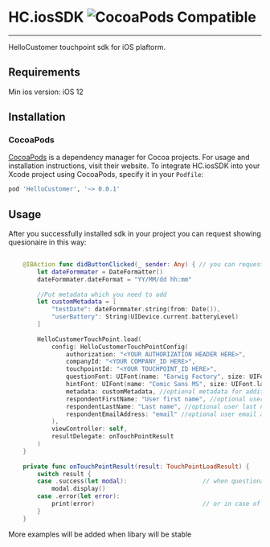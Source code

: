 # HC.iosSDK ![CocoaPods Compatible](https://img.shields.io/cocoapods/v/HelloCustomer?color=gre)
---

HelloCustomer touchpoint sdk for iOS plaftorm. 

## Requirements

Min ios version: iOS 12

## Installation

### CocoaPods

[CocoaPods](https://cocoapods.org) is a dependency manager for Cocoa projects. For usage and installation instructions, visit their website. To integrate HC.iosSDK into your Xcode project using CocoaPods, specify it in your `Podfile`:

```ruby
pod 'HelloCustomer', '~> 0.0.1'
```

## Usage

After you successfully installed sdk in your project you can request showing quesionaire in this way:
```swift
        
    @IBAction func didButtonClicked(_ sender: Any) { // you can request loading questionaire data in any place eg. #viewDidLoad() and show when you want
        let dateFormmater = DateFormatter()
        dateFormmater.dateFormat = "YY/MM/dd hh:mm"
        
        //Put metadata which you need to add
        let customMetadata = [
            "testDate": dateFormmater.string(from: Date()),
            "userBattery": String(UIDevice.current.batteryLevel)
        ]
        
        HelloCustomerTouchPoint.load( 
            config: HelloCustomerTouchPointConfig(
                authorization: "<YOUR AUTHORIZATION HEADER HERE>",
                companyId: "<YOUR COMPANY_ID HERE>",
                touchpointId: "<YOUR TOUCHPOINT_ID HERE>",
                questionFont: UIFont(name: "Earwig Factory", size: UIFont.labelFontSize)!, //optional, default systemFont 14 will be used
                hintFont: UIFont(name: "Comic Sans MS", size: UIFont.labelFontSize)!, //optional, default systemFont 10 will be used
                metadata: customMetadata, //optional metadata for additional loging
                respondentFirstName: "User first name", //optional user first name
                respondentLastName: "Last name", //optional user last name
                respondentEmailAddress: "email" //optional user email address
            ),
            viewController: self,
            resultDelegate: onTouchPointResult
        )
    }
    
    private func onTouchPointResult(result: TouchPointLoadResult) {
        switch result {
        case .success(let modal):                     // when questionaire will be downloaded successfully you can show it
            modal.display()
        case .error(let error):
            print(error)                              // or in case of error you can handle it
        }
    }

```

More examples will be added when libary will be stable

